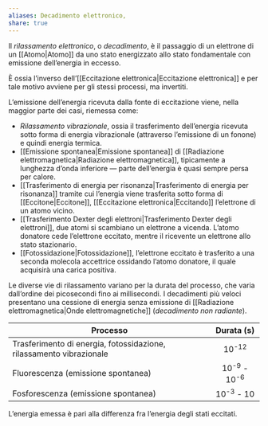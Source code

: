 ```yaml
---
aliases: Decadimento elettronico,
share: true
---
```

Il *rilassamento elettronico*, o *decadimento*, è il passaggio di un elettrone di un [[Atomo|Atomo]] da uno stato energizzato allo stato fondamentale con emissione dell’energia in eccesso.

È ossia l’inverso dell’[[Eccitazione elettronica|Eccitazione elettronica]] e per tale motivo avviene per gli stessi processi, ma invertiti.

L’emissione dell’energia ricevuta dalla fonte di eccitazione viene, nella maggior parte dei casi, riemessa come:
- *Rilassamento vibrazionale*, ossia il trasferimento dell’energia ricevuta sotto forma di energia vibrazionale (attraverso l’emissione di un fonone) e quindi energia termica.
- [[Emissione spontanea|Emissione spontanea]] di [[Radiazione elettromagnetica|Radiazione elettromagnetica]], tipicamente a lunghezza d’onda inferiore — parte dell’energia è quasi sempre persa per calore.
- [[Trasferimento di energia per risonanza|Trasferimento di energia per risonanza]] tramite cui l’energia viene trasferita sotto forma di [[Eccitone|Eccitone]], [[Eccitazione elettronica|Eccitando]] l’elettrone di un atomo vicino.
- [[Trasferimento Dexter degli elettroni|Trasferimento Dexter degli elettroni]], due atomi si scambiano un elettrone a vicenda. L’atomo donatore cede l’elettrone eccitato, mentre il ricevente un elettrone allo stato stazionario.
- [[Fotossidazione|Fotossidazione]], l’elettrone eccitato è trasferito a una seconda molecola accettrice ossidando l’atomo donatore, il quale acquisirà una carica positiva.

Le diverse vie di rilassamento variano per la durata del processo, che varia dall’ordine dei picosecondi fino ai millisecondi.
I decadimenti più veloci presentano una cessione di energia senza emissione di [[Radiazione elettromagnetica|Onde elettromagnetiche]] (*decadimento non radiante*).

| Processo                                 |            Durata (s)             |
| ---------------------------------------- |:---------------------------------:|
| Trasferimento di energia, fotossidazione, rilassamento vibrazionale |         10<sup>-12</sup>          |
| Fluorescenza (emissione spontanea)       | 10<sup>-9</sup> - 10<sup>-6</sup> |
| Fosforescenza (emissione spontanea)      |       10<sup>-3</sup> - 10        |

L’energia emessa è pari alla differenza fra l’energia degli stati eccitati.